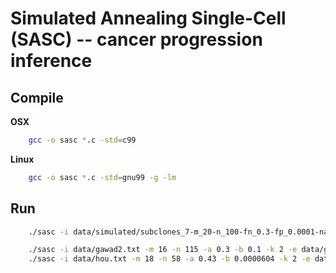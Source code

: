 Simulated Annealing Single-Cell (SASC) -- cancer progression inference
===================

Compile
--------

**OSX**
```bash
    gcc -o sasc *.c -std=c99
```

**Linux**
```bash
    gcc -o sasc *.c -std=gnu99 -g -lm
```

Run
--------

```bash
    ./sasc -i data/simulated/subclones_7-m_20-n_100-fn_0.3-fp_0.0001-na_0.15/sim2_scs.txt -m 20 -n 100 -a 0.3 -b 0.001 -k 2

    ./sasc -i data/gawad2.txt -m 16 -n 115 -a 0.3 -b 0.1 -k 2 -e data/gawad2_mut.txt
    ./sasc -i data/hou.txt -m 18 -n 58 -a 0.43 -b 0.0000604 -k 2 -e data/hou_mut.txt
```